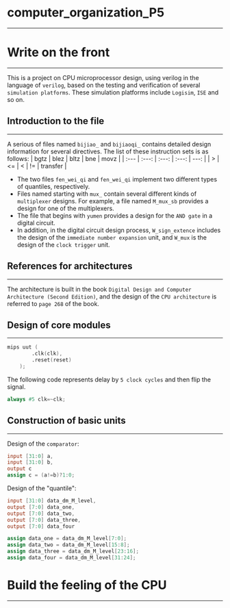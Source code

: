 # computer_organization_P5
---
# Write on the front
---
This is a project on CPU microprocessor design, using verilog in the language of `verilog`, based on the testing and verification of several `simulation platforms`. These simulation platforms include `Logisim`, `ISE` and so on.

## Introduction to the file
---
A serious of files named `bijiao_` and `bijiaoqi_` contains detailed design information for several directives. The list of these instruction sets is as follows:
| bgtz | blez | bltz | bne | movz |
| :--- | :---: | :---: | :---: | ---: |
| > | <= | < | != | transfer |

*    The two files `fen_wei_qi` and `fen_wei_qi` implement two different types of quantiles, respectively.
*    Files named starting with `mux_` contain several different kinds of `multiplexer` designs. For example, a file named `M_mux_sb` provides a design for one of the multiplexers.
*    The file that begins with `yumen` provides a design for the `AND gate` in a digital circuit.
*    In addition, in the digital circuit design process, `W_sign_extence` includes the design of the `immediate number expansion` unit, and `W_mux` is the design of the `clock trigger` unit.

## References for architectures
---
The architecture is built in the book `Digital Design and Computer Architecture (Second Edition)`, and the design of the `CPU architecture` is referred to `page 268` of the book.

## Design of core modules
---
```Verilog
mips uut (
		.clk(clk), 
		.reset(reset)
	);
```

The following code represents delay by `5 clock cycles` and then flip the signal.
``` Verilog
always #5 clk=~clk;
```
## Construction of basic units
---
Design of the `comparator`:
```Verilog
input [31:0] a,
input [31:0] b,
output c
assign c = (a!=b)?1:0;
```
Design of the "quantile":
```Verilog
input [31:0] data_dm_M_level,
output [7:0] data_one,
output [7:0] data_two,
output [7:0] data_three,
output [7:0] data_four

assign data_one = data_dm_M_level[7:0];
assign data_two = data_dm_M_level[15:8];
assign data_three = data_dm_M_level[23:16];
assign data_four = data_dm_M_level[31:24];
```


# Build the feeling of the CPU
---
